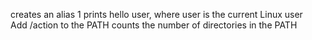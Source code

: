 creates an alias
1 prints hello user, where user is the current Linux user
Add /action to the PATH
counts the number of directories in the PATH
